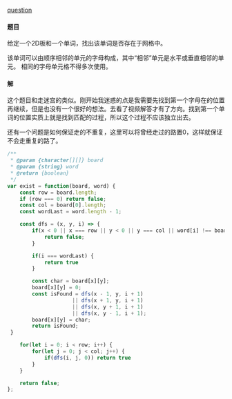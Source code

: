 [question](https://leetcode.com/problems/word-search)

#### 题目
给定一个2D板和一个单词，找出该单词是否存在于网格中。

该单词可以由顺序相邻的单元的字母构成，其中“相邻”单元是水平或垂直相邻的单元。 相同的字母单元格不得多次使用。

#### 解
这个题目和走迷宫的类似。刚开始我迷惑的点是我需要先找到第一个字母在的位置再继续，但是也没有一个很好的想法。去看了视频解答才有了方向。找到第一个单词的位置实质上就是找到匹配的过程，所以这个过程不应该独立出去。

还有一个问题是如何保证走的不重复，这里可以将曾经走过的路置0，这样就保证不会走重复的路了。

```js
/**
 * @param {character[][]} board
 * @param {string} word
 * @return {boolean}
 */
var exist = function(board, word) {
    const row = board.length;
    if (row === 0) return false;
    const col = board[0].length;
    const wordLast = word.length - 1;

    const dfs = (x, y, i) => {
        if(x < 0 || x === row || y < 0 || y === col || word[i] !== board[x][y]) {
            return false;
        }

        if(i === wordLast) {
            return true
        }

        const char = board[x][y];
        board[x][y] = 0;
        const isFound = dfs(x - 1, y, i + 1)
                     || dfs(x + 1, y, i + 1)
                     || dfs(x, y + 1, i + 1)
                     || dfs(x, y - 1, i + 1);
        board[x][y] = char;
        return isFound;
 }

    for(let i = 0; i < row; i++) {
        for(let j = 0; j < col; j++) {
            if(dfs(i, j, 0)) return true
        }
    }

    return false;
};
```